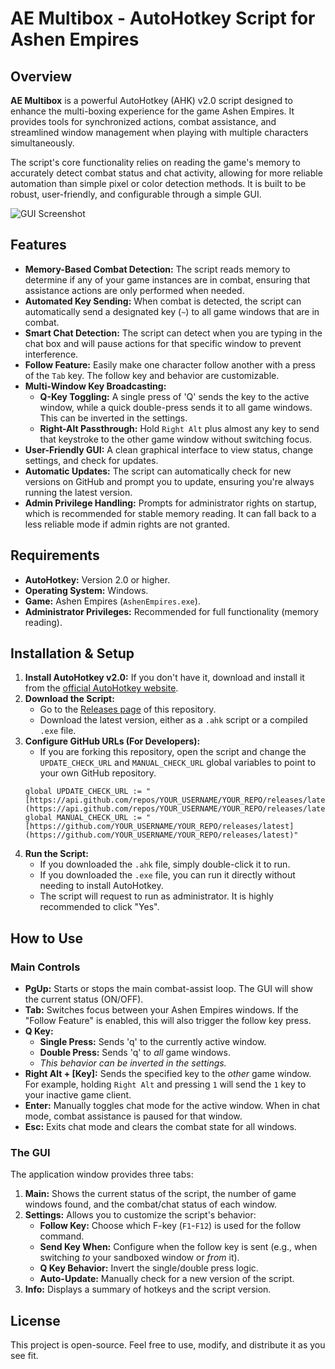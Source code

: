 # AE Multibox - AutoHotkey Script for Ashen Empires

## Overview

**AE Multibox** is a powerful AutoHotkey (AHK) v2.0 script designed to enhance the multi-boxing experience for the game Ashen Empires. It provides tools for synchronized actions, combat assistance, and streamlined window management when playing with multiple characters simultaneously.

The script's core functionality relies on reading the game's memory to accurately detect combat status and chat activity, allowing for more reliable automation than simple pixel or color detection methods. It is built to be robust, user-friendly, and configurable through a simple GUI.

![GUI Screenshot](https://i.imgur.com/your-screenshot-url.png) <!-- Replace with a URL to a screenshot of your GUI -->

## Features

* **Memory-Based Combat Detection:** The script reads memory to determine if any of your game instances are in combat, ensuring that assistance actions are only performed when needed.
* **Automated Key Sending:** When combat is detected, the script can automatically send a designated key (`~`) to all game windows that are in combat.
* **Smart Chat Detection:** The script can detect when you are typing in the chat box and will pause actions for that specific window to prevent interference.
* **Follow Feature:** Easily make one character follow another with a press of the `Tab` key. The follow key and behavior are customizable.
* **Multi-Window Key Broadcasting:**
    * **Q-Key Toggling:** A single press of 'Q' sends the key to the active window, while a quick double-press sends it to all game windows. This can be inverted in the settings.
    * **Right-Alt Passthrough:** Hold `Right Alt` plus almost any key to send that keystroke to the other game window without switching focus.
* **User-Friendly GUI:** A clean graphical interface to view status, change settings, and check for updates.
* **Automatic Updates:** The script can automatically check for new versions on GitHub and prompt you to update, ensuring you're always running the latest version.
* **Admin Privilege Handling:** Prompts for administrator rights on startup, which is recommended for stable memory reading. It can fall back to a less reliable mode if admin rights are not granted.

## Requirements

* **AutoHotkey:** Version 2.0 or higher.
* **Operating System:** Windows.
* **Game:** Ashen Empires (`AshenEmpires.exe`).
* **Administrator Privileges:** Recommended for full functionality (memory reading).

## Installation & Setup

1.  **Install AutoHotkey v2.0:** If you don't have it, download and install it from the [official AutoHotkey website](https://www.autohotkey.com/).
2.  **Download the Script:**
    * Go to the [Releases page](https://github.com/YOUR_USERNAME/YOUR_REPO/releases) of this repository. <!-- Replace with your repo URL -->
    * Download the latest version, either as a `.ahk` script or a compiled `.exe` file.
3.  **Configure GitHub URLs (For Developers):**
    * If you are forking this repository, open the script and change the `UPDATE_CHECK_URL` and `MANUAL_CHECK_URL` global variables to point to your own GitHub repository.
    ```autohotkey
    global UPDATE_CHECK_URL := "[https://api.github.com/repos/YOUR_USERNAME/YOUR_REPO/releases/latest](https://api.github.com/repos/YOUR_USERNAME/YOUR_REPO/releases/latest)"
    global MANUAL_CHECK_URL := "[https://github.com/YOUR_USERNAME/YOUR_REPO/releases/latest](https://github.com/YOUR_USERNAME/YOUR_REPO/releases/latest)"
    ```
4.  **Run the Script:**
    * If you downloaded the `.ahk` file, simply double-click it to run.
    * If you downloaded the `.exe` file, you can run it directly without needing to install AutoHotkey.
    * The script will request to run as administrator. It is highly recommended to click "Yes".

## How to Use

### Main Controls

* **PgUp:** Starts or stops the main combat-assist loop. The GUI will show the current status (ON/OFF).
* **Tab:** Switches focus between your Ashen Empires windows. If the "Follow Feature" is enabled, this will also trigger the follow key press.
* **Q Key:**
    * **Single Press:** Sends 'q' to the currently active window.
    * **Double Press:** Sends 'q' to *all* game windows.
    * *This behavior can be inverted in the settings.*
* **Right Alt + [Key]:** Sends the specified key to the *other* game window. For example, holding `Right Alt` and pressing `1` will send the `1` key to your inactive game client.
* **Enter:** Manually toggles chat mode for the active window. When in chat mode, combat assistance is paused for that window.
* **Esc:** Exits chat mode and clears the combat state for all windows.

### The GUI

The application window provides three tabs:

1.  **Main:** Shows the current status of the script, the number of game windows found, and the combat/chat status of each window.
2.  **Settings:** Allows you to customize the script's behavior:
    * **Follow Key:** Choose which F-key (`F1`-`F12`) is used for the follow command.
    * **Send Key When:** Configure when the follow key is sent (e.g., when switching *to* your sandboxed window or *from* it).
    * **Q Key Behavior:** Invert the single/double press logic.
    * **Auto-Update:** Manually check for a new version of the script.
3.  **Info:** Displays a summary of hotkeys and the script version.

## License

This project is open-source. Feel free to use, modify, and distribute it as you see fit.

